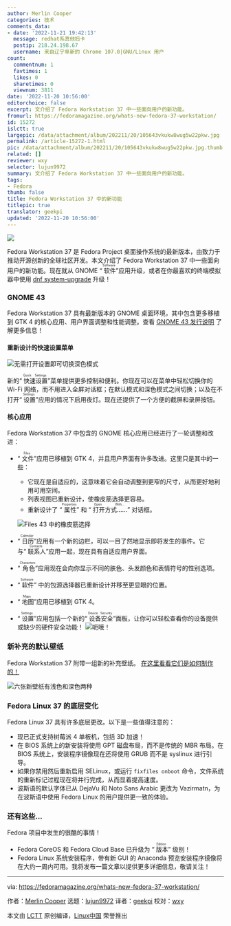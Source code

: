 ```yaml
---
author: Merlin Cooper
categories: 技术
comments_data:
- date: '2022-11-21 19:42:13'
  message: redhat系真他妈卡
  postip: 218.24.198.67
  username: 来自辽宁阜新的 Chrome 107.0|GNU/Linux 用户
count:
  commentnum: 1
  favtimes: 1
  likes: 0
  sharetimes: 0
  viewnum: 3811
date: '2022-11-20 10:56:00'
editorchoice: false
excerpt: 文介绍了 Fedora Workstation 37 中一些面向用户的新功能。
fromurl: https://fedoramagazine.org/whats-new-fedora-37-workstation/
id: 15272
islctt: true
largepic: /data/attachment/album/202211/20/105643vkukw8wug5w22pkw.jpg
permalink: /article-15272-1.html
pic: /data/attachment/album/202211/20/105643vkukw8wug5w22pkw.jpg.thumb.jpg
related: []
reviewer: wxy
selector: lujun9972
summary: 文介绍了 Fedora Workstation 37 中一些面向用户的新功能。
tags:
- Fedora
thumb: false
title: Fedora Workstation 37 中的新功能
titlepic: true
translator: geekpi
updated: '2022-11-20 10:56:00'
---
```


![](/data/attachment/album/202211/20/105643vkukw8wug5w22pkw.jpg)


Fedora Workstation 37 是 Fedora Project 桌面操作系统的最新版本，由致力于推动开源创新的全球社区开发。本文介绍了 Fedora Workstation 37 中一些面向用户的新功能。现在就从 GNOME “<ruby> 软件 <rt>  Software </rt></ruby>”应用升级，或者在你最喜欢的终端模拟器中使用 [dnf system-upgrade](https://docs.fedoraproject.org/en-US/quick-docs/dnf-system-upgrade/) 升级！


### GNOME 43


Fedora Workstation 37 具有最新版本的 GNOME 桌面环境，其中包含更多移植到 GTK 4 的核心应用、用户界面调整和性能调整。查看 [GNOME 43 发行说明](https://release.gnome.org/43/) 了解更多信息！


#### 重新设计的快速设置菜单


![无需打开设置即可切换深色模式](/data/attachment/album/202211/20/105643l73n20ayxanx0ny2.gif)


新的“<ruby> 快速设置 <rt>  Quick Settings </rt></ruby>”菜单提供更多控制和便利。你现在可以在菜单中轻松切换你的 Wi-Fi 网络，而不用进入全屏对话框；在默认模式和深色模式之间切换；以及在不打开“<ruby> 设置 <rt>  Settings </rt></ruby>”应用的情况下启用夜灯。现在还提供了一个方便的截屏和录屏按钮。


#### 核心应用


Fedora Workstation 37 中包含的 GNOME 核心应用已经进行了一轮调整和改进：


* “<ruby> 文件 <rt>  Files </rt></ruby>”应用已移植到 GTK 4，并且用户界面有许多改进。这里只是其中的一些：
	+ 它现在是自适应的，这意味着它会自动调整到更窄的尺寸，从而更好地利用可用空间。
	+ 列表视图已重新设计，使橡皮筋选择更容易。
	+ 重新设计了 “<ruby> 属性 <rt>  Properties </rt></ruby>” 和 “<ruby> 打开方式…… <rt>  Open With… </rt></ruby>” 对话框。   
	  
	![Files 43 中的橡皮筋选择](/data/attachment/album/202211/20/105643gdoe7spsoeolmoot.gif)
* “<ruby> 日历 <rt>  Calendar </rt></ruby>”应用有一个新的边栏，可以一目了然地显示即将发生的事件。它与“<ruby> 联系人 <rt>  Contacts </rt></ruby>”应用一起，现在具有自适应用户界面。
* “<ruby> 角色 <rt>  Characters </rt></ruby>”应用现在会向你显示不同的肤色、头发颜色和表情符号的性别选项。
* “<ruby> 软件 <rt>  Software </rt></ruby>” 中的包源选择器已重新设计并移至更显眼的位置。
* “<ruby> 地图 <rt>  Maps </rt></ruby>”应用已移植到 GTK 4。
* “<ruby> 设置 <rt>  Settings </rt></ruby>”应用包括一个新的“<ruby> 设备安全 <rt>  Device Security </rt></ruby>”面板，让你可以轻松查看你的设备提供或缺少的硬件安全功能！ ![呃哦！](/data/attachment/album/202211/20/105643w8bhzzjhrfj8ajt4.png)


### 新补充的默认壁纸


Fedora Workstation 37 附带一组新的补充壁纸。 [在这里看看它们是如何制作的！](https://blog.linuxgrrl.com/2022/06/27/abstract-wallpapers-in-blender-using-geometry-nodes/)


![六张新壁纸有浅色和深色两种](/data/attachment/album/202211/20/105645b2d8ozqd0r8qc0ph.png)


### Fedora Linux 37 的底层变化


Fedora Linux 37 具有许多底层更改。以下是一些值得注意的：


* 现已正式支持树莓派 4 单板机，包括 3D 加速！
* 在 BIOS 系统上的新安装将使用 GPT 磁盘布局，而不是传统的 MBR 布局。在 BIOS 系统上，安装程序镜像现在还将使用 GRUB 而不是 syslinux 进行引导。
* 如果你禁用然后重新启用 SELinux，或运行 `fixfiles onboot` 命令，文件系统的重新标记过程现在将并行完成，从而显着提高速度。
* 波斯语的默认字体已从 DejaVu 和 Noto Sans Arabic 更改为 Vazirmatn，为在波斯语中使用 Fedora Linux 的用户提供更一致的体验。


### 还有这些...


Fedora 项目中发生的很酷的事情！


* Fedora CoreOS 和 Fedora Cloud Base 已升级为 “<ruby> 版本 <rt>  Edition </rt></ruby>” 级别！
* Fedora Linux 系统安装程序，带有新 GUI 的 Anaconda 预览安装程序镜像将在大约一周内可用。我将发布一篇文章以提供更多详细信息，敬请关注！




---


via: <https://fedoramagazine.org/whats-new-fedora-37-workstation/>


作者：[Merlin Cooper](https://fedoramagazine.org/author/mxanthropocene/) 选题：[lujun9972](https://github.com/lujun9972) 译者：[geekpi](https://github.com/geekpi) 校对：[wxy](https://github.com/wxy)


本文由 [LCTT](https://github.com/LCTT/TranslateProject) 原创编译，[Linux中国](https://linux.cn/) 荣誉推出